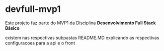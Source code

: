 # devfull-mvp1

Este projeto faz parte do MVP1 da Disciplina **Desenvolvimento Full Stack Básico** 

existem nas respectivas subpastas README.MD explicando as respectivas configuracoes para a api e o front
